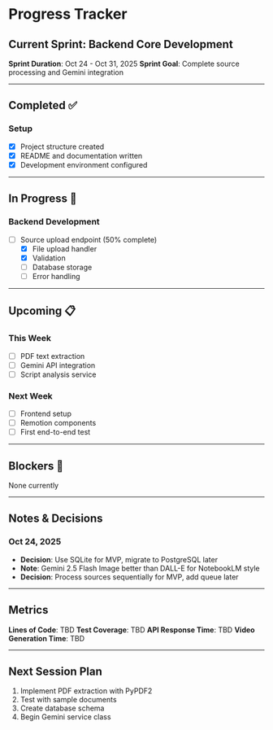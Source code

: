 # Progress Tracker

## Current Sprint: Backend Core Development

**Sprint Duration**: Oct 24 - Oct 31, 2025
**Sprint Goal**: Complete source processing and Gemini integration

---

## Completed ✅

### Setup

- [x] Project structure created
- [x] README and documentation written
- [x] Development environment configured

---

## In Progress 🚧

### Backend Development

- [ ] Source upload endpoint (50% complete)
  - [x] File upload handler
  - [x] Validation
  - [ ] Database storage
  - [ ] Error handling

---

## Upcoming 📋

### This Week

- [ ] PDF text extraction
- [ ] Gemini API integration
- [ ] Script analysis service

### Next Week

- [ ] Frontend setup
- [ ] Remotion components
- [ ] First end-to-end test

---

## Blockers 🚫

None currently

---

## Notes & Decisions

### Oct 24, 2025

- **Decision**: Use SQLite for MVP, migrate to PostgreSQL later
- **Note**: Gemini 2.5 Flash Image better than DALL-E for NotebookLM style
- **Decision**: Process sources sequentially for MVP, add queue later

---

## Metrics

**Lines of Code**: TBD
**Test Coverage**: TBD
**API Response Time**: TBD
**Video Generation Time**: TBD

---

## Next Session Plan

1. Implement PDF extraction with PyPDF2
2. Test with sample documents
3. Create database schema
4. Begin Gemini service class
